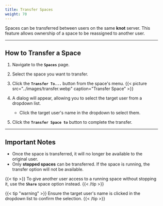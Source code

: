 ```yaml
---
title: Transfer Spaces
weight: 70
---
```


Spaces can be transferred between users on the same **knot** server. This feature allows ownership of a space to be reassigned to another user.

---

## How to Transfer a Space

1. Navigate to the **`Spaces`** page.
2. Select the space you want to transfer.
3. Click the **`Transfer To...`** button from the space's menu.
   {{< picture src="../images/transfer.webp" caption="Transfer Space" >}}

4. A dialog will appear, allowing you to select the target user from a dropdown list.
   - Click the target user's name in the dropdown to select them.

5. Click the **`Transfer Space to`** button to complete the transfer.

---

## Important Notes

- Once the space is transferred, it will no longer be available to the original user.
- Only **stopped spaces** can be transferred. If the space is running, the transfer option will not be available.

{{< tip >}}
To give another user access to a running space without stopping it, use the **`Share`** space option instead.
{{< /tip >}}

{{< tip "warning" >}}
Ensure the target user's name is clicked in the dropdown list to confirm the selection.
{{< /tip >}}
